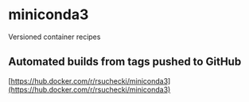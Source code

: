 # miniconda3
Versioned container recipes

## Automated builds from tags pushed to GitHub

[https://hub.docker.com/r/rsuchecki/miniconda3](https://hub.docker.com/r/rsuchecki/miniconda3)
